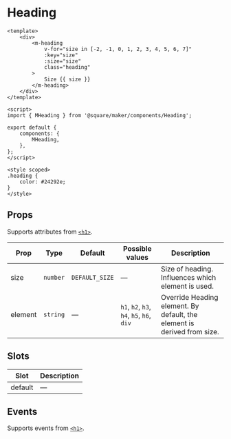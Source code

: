 # Heading

```vue
<template>
	<div>
		<m-heading
			v-for="size in [-2, -1, 0, 1, 2, 3, 4, 5, 6, 7]"
			:key="size"
			:size="size"
			class="heading"
		>
			Size {{ size }}
		</m-heading>
	</div>
</template>

<script>
import { MHeading } from '@square/maker/components/Heading';

export default {
	components: {
		MHeading,
	},
};
</script>

<style scoped>
.heading {
	color: #24292e;
}
</style>
```

<!-- api-tables:start -->
## Props

Supports attributes from [`<h1>`](https://developer.mozilla.org/en-US/docs/Web/HTML/Element/h1).

| Prop    | Type     | Default        | Possible values                           | Description                                                             |
| ------- | -------- | -------------- | ----------------------------------------- | ----------------------------------------------------------------------- |
| size    | `number` | `DEFAULT_SIZE` | —                                         | Size of heading. Influences which element is used.                      |
| element | `string` | —              | `h1`, `h2`, `h3`, `h4`, `h5`, `h6`, `div` | Override Heading element. By default, the element is derived from size. |


## Slots

| Slot    | Description |
| ------- | ----------- |
| default | —           |


## Events

Supports events from [`<h1>`](https://developer.mozilla.org/en-US/docs/Web/HTML/Element/h1).
<!-- api-tables:end -->
